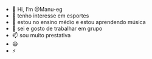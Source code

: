 - 👋 Hi, I’m @Manu-eg
- 👀 tenho interesse em esportes 
- 🌱 estou no ensino médio e estou aprendendo música 
- 💞️ sei e gosto de trabalhar em grupo 
- 📫 sou muito prestativa 
- 😄 
- ⚡ 

<!---
Manu-eg/Manu-eg is a ✨ special ✨ repository because its `README.md` (this file) appears on your GitHub profile.
You can click the Preview link to take a look at your changes.
--->
